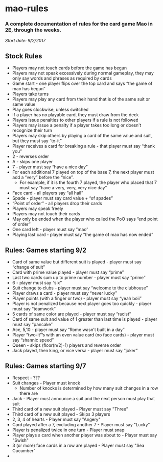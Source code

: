 # mao-rules
### A complete documentation of rules for the card game Mao in 2E, through the weeks.

*Start date: 9/2/2017*

## Stock Rules
* Players may not touch cards before the game has begun
* Players may not speak excessively during normal gameplay, they may only say words and phrases as required by cards
* Game start - one player flips over the top card and says “the game of mao has begun”
* Players take turns
* Players may play any card from their hand that is of the same suit or same value
* Play goes clockwise, unless switched
* If a player has no playable card, they must draw from the deck
* Players issue penalties to other players if a rule is not followed
* Players may issue a penalty if a player takes too long or doesn't recognize their turn
* Players may skip others by playing a card of the same value and suit, but they must say “to-it”
* Player receives a card for breaking a rule - that player must say “thank you”
* 2 - reverses order
* A - skips one player
* 7 - player must say “have a nice day”
* For each additional 7 played on top of the base 7, the next player must add a “very” before the “nice”.
  * For example, if it is the fourth 7 played, the player who placed that 7 must say “have a very, very, very nice day”
* Face card - all players say “all hail”
* Spade - player must say card value + “of spades”
* “Point of order” - all players drop their cards
* Players may speak freely
* Players may not touch their cards
* May only be ended when the player who called the PoO says “end point of order”
* One card left - player must say ”mao”
* Playing last card - player must say “the game of mao has now ended”

## Rules: Games starting 9/2
* Card of same value but different suit is played - player must say “change of suit”
* Card with prime value played - player must say “prime”
* Last two cards sum up to prime number - player must say “prime”
* 6 - player must say “six”
* Suit change to clubs - player must say “welcome to the clubhouse”
* Player draws a card - player must say “never lucky”
* Player points (with a finger or two) - player must say “yeah boii”
* Player is not penalized because next player goes too quickly - player must say “teamwork”
* 5 cards of same color are played - player must say “racist”
* Card of same suit and value of 1 greater than last time is played - player must say “pancake”
* Ace, 5,10 - player must say “Rome wasn't built in a day”
* Player “two-it”’s with an even value card (no face cards) - player must say “shannic speed”
* Queen - skips (floor(n/2)-1) players and reverse order
* Jack played, then king, or vice versa - player must say “joker”

## Rules: Games starting 9/7
* Respect - ???
* Suit changes - Player must knock
  * Number of knocks is determined by how many suit changes in a row there are
* Jack - Player must announce a suit and the next person must play that suit
* Third card of a new suit played - Player must say "Three"
* Third card of a new suit played - Skips 3 players
* 2, 3, 4 of hearts - Player must say "Angery"
* Card played after a 7, excluding another 7 - Player must say "Lucky"
* Player is penalized twice in one turn - Player must snap
* Player plays a card when another player was about to - Player must say "Swish"
* 3 (or more) face cards in a row are played - Player must say "Sea Cucumber"
*
